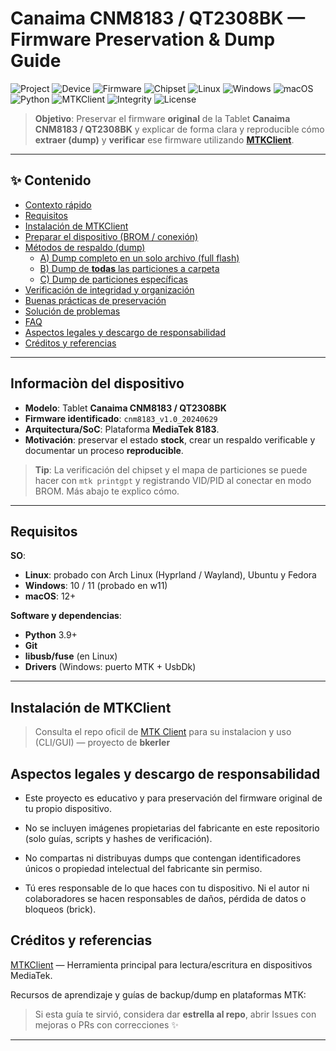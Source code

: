 # Canaima CNM8183 / QT2308BK — Firmware Preservation & Dump Guide

![Project](https://img.shields.io/badge/Project-Firmware_Preservation-5A67D8?style=for-the-badge&logo=github&logoColor=white&labelColor=101010)
![Device](https://img.shields.io/badge/Device-CNM8183_/_QT2308BK-0EA5E9?style=for-the-badge&logo=android&logoColor=white&labelColor=101010)
![Firmware](https://img.shields.io/badge/Firmware-cnm8183__v1.0__20240629-22C55E?style=for-the-badge&logo=buffer&logoColor=white&labelColor=101010)
![Chipset](https://img.shields.io/badge/Platform-MediaTek_MT81xx_(verificar)-F59E0B?style=for-the-badge&logo=mediatek&logoColor=white&labelColor=101010)
![Linux](https://img.shields.io/badge/Linux-Arch_/_Ubuntu_/_Fedora-0DB7ED?style=for-the-badge&logo=linux&logoColor=white&labelColor=101010)
![Windows](https://img.shields.io/badge/Windows-10_/_11-0078D4?style=for-the-badge&logo=windows&logoColor=white&labelColor=101010)
![macOS](https://img.shields.io/badge/macOS-Supported-000000?style=for-the-badge&logo=apple&logoColor=white&labelColor=101010)
![Python](https://img.shields.io/badge/Python-3.9+-3776AB?style=for-the-badge&logo=python&logoColor=white&labelColor=101010)
![MTKClient](https://img.shields.io/badge/Tool-mtkclient-FF6A00?style=for-the-badge&logo=terminal&logoColor=white&labelColor=101010)
![Integrity](https://img.shields.io/badge/Integrity-SHA256_verified-10B981?style=for-the-badge&logo=vercel&logoColor=white&labelColor=101010)
![License](https://img.shields.io/badge/Docs_License-CC_BY_4.0-4B5563?style=for-the-badge&logo=creativecommons&logoColor=white&labelColor=101010)

> **Objetivo**: Preservar el firmware **original** de la Tablet **Canaima CNM8183 / QT2308BK** y explicar de forma clara y reproducible cómo **extraer (dump)** y **verificar** ese firmware utilizando [**MTKClient**](https://github.com/bkerler/mtkclient).

---

## ✨ Contenido

- [Contexto rápido](#-contexto-rápido)
- [Requisitos](#-requisitos)
- [Instalación de MTKClient](#-instalación-de-mtkclient)
- [Preparar el dispositivo (BROM / conexión)](#-preparar-el-dispositivo-brom--conexión)
- [Métodos de respaldo (dump)](#-métodos-de-respaldo-dump)
  - [A) Dump completo en un solo archivo (full flash)](#a-dump-completo-en-un-solo-archivo-full-flash)
  - [B) Dump de **todas** las particiones a carpeta](#b-dump-de-todas-las-particiones-a-carpeta)
  - [C) Dump de particiones específicas](#c-dump-de-particiones-específicas)
- [Verificación de integridad y organización](#-verificación-de-integridad-y-organización)
- [Buenas prácticas de preservación](#-buenas-prácticas-de-preservación)
- [Solución de problemas](#-solución-de-problemas)
- [FAQ](#-faq)
- [Aspectos legales y descargo de responsabilidad](#-aspectos-legales-y-descargo-de-responsabilidad)
- [Créditos y referencias](#-créditos-y-referencias)

---

## Informaciòn del dispositivo

- **Modelo**: Tablet **Canaima CNM8183 / QT2308BK**  
- **Firmware identificado**: `cnm8183_v1.0_20240629`  
- **Arquitectura/SoC**: Plataforma **MediaTek 8183**.  
- **Motivación**: preservar el estado **stock**, crear un respaldo verificable y documentar un proceso **reproducible**.

> **Tip**: La verificación del chipset y el mapa de particiones se puede hacer con `mtk printgpt` y registrando VID/PID al conectar en modo BROM. Más abajo te explico cómo.

---

## Requisitos

**SO**:

- **Linux**: probado con Arch Linux (Hyprland / Wayland), Ubuntu y Fedora  
- **Windows**: 10 / 11  (probado en w11)
- **macOS**: 12+

**Software y dependencias**:

- **Python** 3.9+  
- **Git**  
- **libusb/fuse** (en Linux)  
- **Drivers** (Windows: puerto MTK + UsbDk)

---

## Instalación de MTKClient

> Consulta el repo oficil de [MTK Client](https://github.com/bkerler/mtkclient) para su instalacion y uso (CLI/GUI) — proyecto de **bkerler**

## Aspectos legales y descargo de responsabilidad

- Este proyecto es educativo y para preservación del firmware original de tu propio dispositivo.

- No se incluyen imágenes propietarias del fabricante en este repositorio (solo guías, scripts y hashes de verificación).

- No compartas ni distribuyas dumps que contengan identificadores únicos o propiedad intelectual del fabricante sin permiso.

- Tú eres responsable de lo que haces con tu dispositivo. Ni el autor ni colaboradores se hacen responsables de daños, pérdida de datos o bloqueos (brick).

## Créditos y referencias

[MTKClient](https://github.com/bkerler/mtkclient) — Herramienta principal para lectura/escritura en dispositivos MediaTek.

Recursos de aprendizaje y guías de backup/dump en plataformas MTK:

> Si esta guía te sirvió, considera dar **estrella al repo**, abrir Issues con mejoras o PRs con correcciones ✨
---




